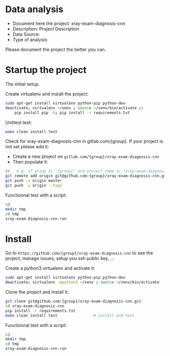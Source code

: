# Data analysis
- Document here the project: xray-exam-diagnosis-cnn
- Description: Project Description
- Data Source:
- Type of analysis:

Please document the project the better you can.

# Startup the project

The initial setup.

Create virtualenv and install the project:
```bash
sudo apt-get install virtualenv python-pip python-dev
deactivate; virtualenv ~/venv ; source ~/venv/bin/activate ;\
    pip install pip -U; pip install -r requirements.txt
```

Unittest test:
```bash
make clean install test
```

Check for xray-exam-diagnosis-cnn in gitlab.com/{group}.
If your project is not set please add it:

- Create a new project on `gitlab.com/{group}/xray-exam-diagnosis-cnn`
- Then populate it:

```bash
##   e.g. if group is "{group}" and project_name is "xray-exam-diagnosis-cnn"
git remote add origin git@github.com:{group}/xray-exam-diagnosis-cnn.git
git push -u origin master
git push -u origin --tags
```

Functionnal test with a script:

```bash
cd
mkdir tmp
cd tmp
xray-exam-diagnosis-cnn-run
```

# Install

Go to `https://github.com/{group}/xray-exam-diagnosis-cnn` to see the project, manage issues,
setup you ssh public key, ...

Create a python3 virtualenv and activate it:

```bash
sudo apt-get install virtualenv python-pip python-dev
deactivate; virtualenv -ppython3 ~/venv ; source ~/venv/bin/activate
```

Clone the project and install it:

```bash
git clone git@github.com:{group}/xray-exam-diagnosis-cnn.git
cd xray-exam-diagnosis-cnn
pip install -r requirements.txt
make clean install test                # install and test
```
Functionnal test with a script:

```bash
cd
mkdir tmp
cd tmp
xray-exam-diagnosis-cnn-run
```
